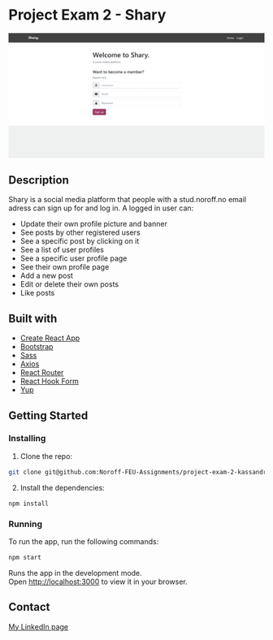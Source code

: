 # Project Exam 2 - Shary 

![image](https://github.com/kassandraokland/portfolio-2/blob/main/src/components/images/shary.png)

## Description

Shary is a social media platform that people with a stud.noroff.no email adress can sign up for and log in. A logged in user can:

- Update their own profile picture and banner
- See posts by other registered users
- See a specific post by clicking on it
- See a list of user profiles
- See a specific user profile page
- See their own profile page
- Add a new post
- Edit or delete their own posts
- Like posts

## Built with

- [Create React App](https://github.com/facebook/create-react-app)
- [Bootstrap](https://getbootstrap.com)
- [Sass](https://sass-lang.com/)
- [Axios](https://axios-http.com/)
- [React Router](https://reactrouter.com/en/main)
- [React Hook Form](https://react-hook-form.com/)
- [Yup](https://github.com/jquense/yup)


## Getting Started 

### Installing 

1. Clone the repo:

```bash
git clone git@github.com:Noroff-FEU-Assignments/project-exam-2-kassandraokland.git
```

2. Install the dependencies:

```
npm install
```

### Running

To run the app, run the following commands:

```bash
npm start
```

Runs the app in the development mode.\
Open [http://localhost:3000](http://localhost:3000) to view it in your browser.

## Contact

[My LinkedIn page](https://www.linkedin.com/in/kassandra-%C3%B8kland-4820a51aa/)